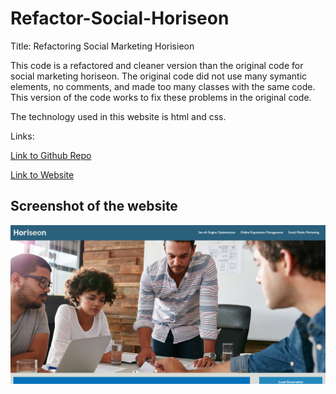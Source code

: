 # Refactor-Social-Horiseon

Title: Refactoring Social Marketing Horisieon

This code is a refactored and cleaner version than the original code for social marketing horiseon.
The original code did not use many symantic elements, no comments, and made too many classes with the same code.
This version of the code works to fix these problems in the original code.

The technology used in this website is html and css.

Links:

[Link to Github Repo](https://github.com/Lekashi/Refactor-Social-Horiseon "Link to Github Repo")

[Link to Website](https://lekashi.github.io/Refactor-Social-Horiseon/ "Link to Website")

## Screenshot of the website
![Screenshot of the website](./assets/images/Screenshot%20of%20the%20website.png)
